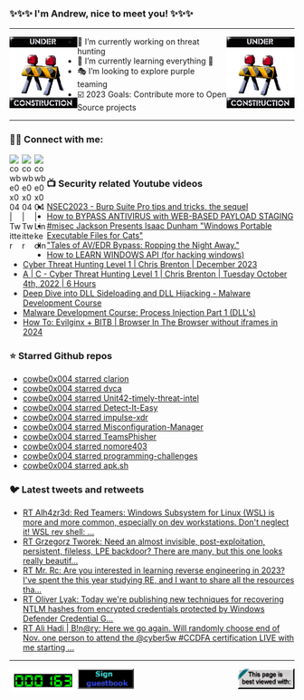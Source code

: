 ### ✨✨✨ I'm Andrew, nice to meet you! ✨✨✨

---
<img align="left" width="120px" src="https://raw.githubusercontent.com/cowbe0x004/cowbe0x004/master/images/image004.gif" />
<img align="right" width="120px" src="https://raw.githubusercontent.com/cowbe0x004/cowbe0x004/master/images/image004.gif" />

- 📖 I’m currently working on threat hunting
- 📘 I’m currently learning everything 🤣
- 🎭 I’m looking to explore purple teaming
- ☑️ 2023 Goals: Contribute more to Open Source projects

---

### 🤝🏽 Connect with me:
[<img align="left" alt="cowbe0x004 | Twitter" width="22px" src="https://cdn.simpleicons.org/mastodon" />][mastodon]
[<img align="left" alt="cowbe0x004 | Twitter" width="22px" src="https://cdn.simpleicons.org/twitter" />][twitter]
[<img align="left" alt="cowbe0x004 | LinkedIn" width="22px" src="https://cdn.simpleicons.org/linkedin" />][linkedin]

<!--
[<img align="left" alt="cowbe0x004.com" width="22px" src="https://raw.githubusercontent.com/iconic/open-iconic/master/svg/globe.svg" />][website]
[<img align="left" alt="cowbe0x004 | YouTube" width="22px" src="https://cdn.jsdelivr.net/npm/simple-icons@v3/icons/youtube.svg" />][youtube]
[<img align="left" alt="cowbe0x004 | Instagram" width="22px" src="https://cdn.jsdelivr.net/npm/simple-icons@v3/icons/instagram.svg" />][instagram]
-->

<br />

### 📺 Security related Youtube videos
<!-- YOUTUBE:START -->
- [NSEC2023 - Burp Suite Pro tips and tricks, the sequel](https://www.youtube.com/watch?v=N7BN--CMOMI)
- [How to BYPASS ANTIVIRUS with WEB-BASED PAYLOAD STAGING](https://www.youtube.com/watch?v=82FwbS4jEns)
- [#misec Jackson Presents Isaac Dunham &quot;Windows Portable Executable Files for Cats&quot;](https://www.youtube.com/watch?v=L9dX8nhX0_w)
- [&quot;Tales of AV/EDR Bypass: Ropping the Night Away.&quot;](https://www.youtube.com/watch?v=CLD0GuPXf3s)
- [How to LEARN WINDOWS API &lpar;for hacking windows&rpar;](https://www.youtube.com/watch?v=zqi2KE6RA38)
- [Cyber Threat Hunting Level 1 | Chris Brenton | December 2023](https://www.youtube.com/watch?v=SAV3fx3m2Gk)
- [A | C - Cyber Threat Hunting Level 1 | Chris Brenton | Tuesday October 4th, 2022 | 6 Hours](https://www.youtube.com/watch?v=xIkC--HhFdw)
- [Deep Dive into DLL Sideloading and DLL Hijacking - Malware Development Course](https://www.youtube.com/watch?v=4aiAtGF9tF4)
- [Malware Development Course: Process Injection Part 1 &lpar;DLL&#39;s&rpar;](https://www.youtube.com/watch?v=2Y4nwJVLlqw)
- [How To: Evilginx + BITB | Browser In The Browser without iframes in 2024](https://www.youtube.com/watch?v=luJjxpEwVHI)
<!-- YOUTUBE:END -->

### ⭐ Starred Github repos
<!-- GITHUB_STAR:START -->
- [cowbe0x004 starred clarion](https://github.com/HuskyHacks/clarion)
- [cowbe0x004 starred dvca](https://github.com/m6a-UdS/dvca)
- [cowbe0x004 starred Unit42-timely-threat-intel](https://github.com/PaloAltoNetworks/Unit42-timely-threat-intel)
- [cowbe0x004 starred Detect-It-Easy](https://github.com/horsicq/Detect-It-Easy)
- [cowbe0x004 starred impulse-xdr](https://github.com/bgenev/impulse-xdr)
- [cowbe0x004 starred Misconfiguration-Manager](https://github.com/subat0mik/Misconfiguration-Manager)
- [cowbe0x004 starred TeamsPhisher](https://github.com/Octoberfest7/TeamsPhisher)
- [cowbe0x004 starred nomore403](https://github.com/devploit/nomore403)
- [cowbe0x004 starred programming-challenges](https://github.com/michelbernardods/programming-challenges)
- [cowbe0x004 starred apk.sh](https://github.com/ax/apk.sh)
<!-- GITHUB_STAR:END -->

### 🐦 Latest tweets and retweets
<!-- TWEETS:START -->
- [RT Alh4zr3d: Red Teamers: Windows Subsystem for Linux &lpar;WSL&rpar; is more and more common, especially on dev workstations. Don&#39;t neglect it! WSL rev shell: ...](https://twitter.com/cowbe0x004/status/1633906799496577058)
- [RT Grzegorz Tworek: Need an almost invisible, post-exploitation, persistent, fileless, LPE backdoor? There are many, but this one looks really beautif...](https://twitter.com/cowbe0x004/status/1635059979584704512)
- [RT Mr. Rc: Are you interested in learning reverse engineering in 2023? I&#39;ve spent the this year studying RE, and I want to share all the resources tha...](https://twitter.com/cowbe0x004/status/1608957126986338304)
- [RT Oliver Lyak: Today we&#39;re publishing new techniques for recovering NTLM hashes from encrypted credentials protected by Windows Defender Credential G...](https://twitter.com/cowbe0x004/status/1609759486306144256)
- [RT Ali Hadi | B!n@ry: Here we go again. Will randomly choose end of Nov. one person to attend the @cyber5w #CCDFA certification LIVE with me starting ...](https://twitter.com/cowbe0x004/status/1597812987791908866)
<!-- TWEETS:END -->

---

[<img align="left" width="120px" src="https://raw.githubusercontent.com/cowbe0x004/cowbe0x004/master/images/visitors.gif" />][visitor]
[<img align="left" alt="Sign My Guestbook" width="100px" src="https://raw.githubusercontent.com/cowbe0x004/cowbe0x004/master/images/sign_guest_book.gif" />][guestbook]
[<img align="right" width="100px" src="https://raw.githubusercontent.com/cowbe0x004/cowbe0x004/master/images/netscape.gif" />][netscape]


[website]: https://cowbe0x004.com
[mastodon]: https://infosec.exchange/@cowbe
[twitter]: https://twitter.com/cowbe0x004
[youtube]: https://youtube.com/
[instagram]: https://instagram.com/
[linkedin]: https://www.linkedin.com/in/anhuang/
[guestbook]: https://github.com/cowbe0x004/cowbe0x004/issues
[netscape]: https://github.com/cowbe0x004/cowbe0x004
[visitor]: https://github.com/cowbe0x004/cowbe0x004
